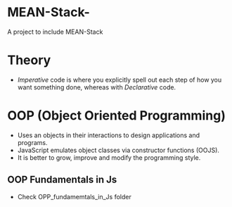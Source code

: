 # MEAN-Stack-
A project to include MEAN-Stack

# Theory
- *Imperative* code is where you explicitly spell out each step of how you want something done, whereas with *Declarative* code. 

# OOP (Object Oriented Programming)
- Uses an objects in their interactions to design applications and programs.
- JavaScript emulates object classes via constructor functions (OOJS). 
- It is better to grow, improve and modify the programming style. 

## OOP Fundamentals in Js
-  Check OPP_fundamemtals_in_Js folder 
